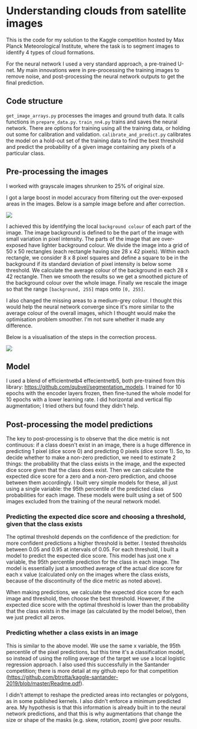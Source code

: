 # Understanding clouds from satellite images

This is the code for my solution to the Kaggle competition hosted by Max Planck Meteorological Institute, where
the task is to segment images to identify 4 types of cloud formations.

For the neural network I used a very standard approach, a pre-trained U-net. My main innovations were in pre-processing
the training images to remove noise, and post-processing the neural network outputs to get the final prediction.

## Code structure
`get_image_arrays.py` processes the images and ground truth data. It calls functions in `prepare_data.py`.
`train_nn4.py` trains and saves the neural network. There are options for training using all the training data,
or holding out some for calibration and validation.
`calibrate_and_predict.py` calibrates the model on a hold-out set of the training data to find the
best threshold and predict the probability of a given image containing any pixels of a particular class.

## Pre-processing the images

I worked with grayscale images shrunken to 25% of original size.

I got a large boost in model accuracy from filtering out the over-exposed areas in the images. Below is a sample image
before and after correction.

![](https://github.com/btrotta/kaggle-clouds/tree/master/img/before_after.png)

I achieved this by identifying the local ``background colour`` of each part of the image. The image background is defined to
be the part of the image with small variation in pixel intensity. The parts of the image that are over-exposed have lighter
background colour. We divide the image into a grid of 50 x 50 rectangles (each rectangle having size 28 x 42 pixels).
Within each rectangle, we consider 8 x 8 pixel squares
and define a square to be in the background if its standard deviation of pixel intensity is below some threshold. We calculate
the average colour of the background in each 28 x 42 rectangle. Then we smooth the results so we get a smoothed picture
of the background colour over the whole image. Finally we rescale the image so that the range `[background, 255]`  maps onto `[0, 255]`.

I also changed the missing areas to a medium-grey colour. I thought this would help the neural network converge since
it's more similar to the average colour of the overall images, which I thought would make the optimisation problem smoother.
I'm not sure whether it made any difference.

Below is a visualisation of the steps in the correction process.

![](https://github.com/btrotta/kaggle-clouds/tree/master/img/3_step.png)


## Model

I used a blend of efficientnetb4 effecientnetb5, both pre-trained from this library: <https://github.com/qubvel/segmentation_models>.
I trained for 10 epochs with the encoder layers frozen, then fine-tuned the whole model for 10 epochs with a lower
learning rate. I did horizontal and vertical flip augmentation; I tried others but found they didn't help.

## Post-processing the model predictions

The key to post-processing is to observe that the dice metric is not continuous: if a class doesn't exist in an
image, there is a huge difference in predicting 1 pixel (dice score 0) and predicting 0 pixels (dice score 1). So, to decide whether
to make a non-zero prediction, we need to estimate 2 things: the probability that the class exists in the image,
and the expected dice score given that the class does exist. Then we can calculate the expected dice score for a
zero and a non-zero prediction, and choose between them accordingly.
I built very simple models for these, all just using a single variable:
the 95th percentile of the predicted class probabilities for each image. These models were built using a set of 500
images excluded from the training of the neural network model.

### Predicting the expected dice score and choosing a threshold, given that the class exists

The optimal threshold depends on the confidence of the prediction: for more confident predictions a higher threshold
is better. I tested thresholds between 0.05 and 0.95 at intervals of 0.05. For each threshold, I built a model to predict
the expected dice score. This model has just one x variable, the 95th percentile prediction for the class in each image. The model
 is essentially just a smoothed average of the actual dice score for each x value (calculated only on the
images where the class exists, because of the discontinuity of the dice metric as noted above).

When making predictions,
we calculate the expected dice score for each image and threshold, then choose the best threshold. However, if the expected dice
score with the optimal threshold is lower than the probability that the class exists in the image (as calculated
by the model below), then we just predict all zeros.

### Predicting whether a class exists in an image

This is similar to the above model. We use the same x variable, the 95th percentile of the pixel predictions,
 but this time it's a classification model, so instead
of using the rolling average of the target we use a local logistic regression approach. I also used this successfully in the
Santander competition; there is more detail at my github repo for that competition
(<https://github.com/btrotta/kaggle-santander-2019/blob/master/Readme.pdf>).

I didn't attempt to reshape the predicted areas into rectangles or polygons, as in some published kernels. I also didn't enforce a
minimum predicted area. My hypothesis is that  this information is already built in to the neural network predictions, and that
this is why augmentations that change the size or shape of the masks (e.g. skew, rotation, zoom) give poor results.